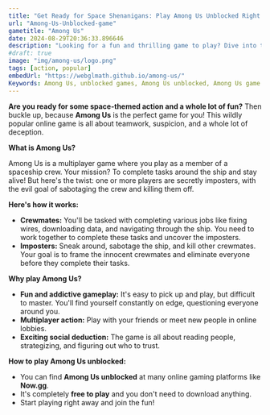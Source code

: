 ```yaml
---
title: "Get Ready for Space Shenanigans: Play Among Us Unblocked Right Now!"
url: "Among-Us-Unblocked-game"
gametitle: "Among Us"
date: 2024-08-29T20:36:33.896646
description: "Looking for a fun and thrilling game to play? Dive into the world of Among Us, an exciting online game where you can play as a crewmate or a sneaky imposter. Play it now, unblocked, for free!"
#draft: true
image: "img/among-us/logo.png"
tags: [action, popular]
embedUrl: "https://webglmath.github.io/among-us/"
Keywords: Among Us, unblocked games, Among Us unblocked, Among Us game online, Among Us download, Among Us free, Now.gg, Among Us free play, Among Us gameplay, Among Us full game, Among Us game vui, Among Us pc, Action Games, ActionGames, Action Games Pc, ActionGamesPc, Action Games Online, ActionGamesOnline, Action Games Free, ActionGamesFree, Classroom6x.
---
```


**Are you ready for some space-themed action and a whole lot of fun?** Then buckle up, because  **Among Us** is the perfect game for you!  This wildly popular online game is all about teamwork, suspicion, and a whole lot of deception. 

**What is Among Us?**

Among Us is a multiplayer game where you play as a member of a spaceship crew. Your mission? To complete tasks around the ship and stay alive! But here's the twist: one or more players are secretly imposters, with the evil goal of sabotaging the crew and killing them off. 

**Here's how it works:**

* **Crewmates:** You'll be tasked with completing various jobs like fixing wires, downloading data, and navigating through the ship. You need to work together to complete these tasks and uncover the imposters.
* **Imposters:** Sneak around, sabotage the ship, and kill other crewmates. Your goal is to frame the innocent crewmates and eliminate everyone before they complete their tasks. 

**Why play Among Us?**

* **Fun and addictive gameplay:**  It's easy to pick up and play, but difficult to master. You'll find yourself constantly on edge, questioning everyone around you. 
* **Multiplayer action:** Play with your friends or meet new people in online lobbies. 
* **Exciting social deduction:**  The game is all about reading people, strategizing, and figuring out who to trust. 

**How to play Among Us unblocked:**

* You can find **Among Us unblocked** at many online gaming platforms like **Now.gg**. 
* It's completely **free to play** and you don't need to download anything. 
* Start playing right away and join the fun!

